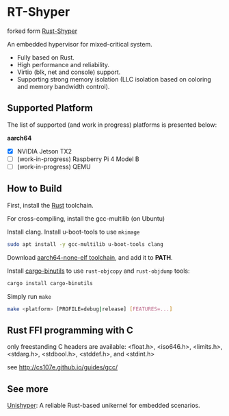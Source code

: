 # RT-Shyper

forked form [Rust-Shyper](https://gitee.com/openeuler/rust_shyper)

An embedded hypervisor for mixed-critical system.
- Fully based on Rust.
- High performance and reliability.
- Virtio (blk, net and console) support.
- Supporting strong memory isolation (LLC isolation based on coloring and memory bandwidth control).

## Supported Platform

The list of supported (and work in progress) platforms is presented below:

**aarch64**
- [x] NVIDIA Jetson TX2
- [ ] (work-in-progress) Raspberry Pi 4 Model B
- [ ] (work-in-progress) QEMU

## How to Build
First, install the [Rust](https://www.rust-lang.org/tools/install) toolchain. 

For cross-compiling, install the gcc-multilib (on Ubuntu)

Install clang. Install u-boot-tools to use `mkimage`

```bash
sudo apt install -y gcc-multilib u-boot-tools clang
```

Download [aarch64-none-elf toolchain](https://developer.arm.com/downloads/-/gnu-a), and add it to **PATH**.

Install [cargo-binutils](https://github.com/rust-embedded/cargo-binutils) to use `rust-objcopy` and `rust-objdump` tools:

```bash
cargo install cargo-binutils
```

Simply run `make`

```bash
make <platform> [PROFILE=debug|release] [FEATURES=...]
```

## Rust FFI programming with C
only freestanding C headers are available: <float.h>, <iso646.h>, <limits.h>, <stdarg.h>, <stdbool.h>, <stddef.h>, and <stdint.h>

see http://cs107e.github.io/guides/gcc/

## See more
[Unishyper](https://gitee.com/unishyper/unishyper): A reliable Rust-based unikernel for embedded scenarios.
